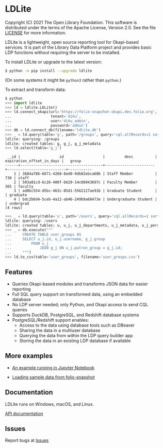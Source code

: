 LDLite
======

Copyright (C) 2021 The Open Library Foundation.  This software is
distributed under the terms of the Apache License, Version 2.0.  See
the file
[LICENSE](https://github.com/library-data-platform/ldlite/blob/master/LICENSE)
for more information.

LDLite is a lightweight, open source reporting tool for Okapi-based
services.  It is part of the Library Data Platform project and
provides basic LDP functions without requiring the server to be
installed.

To install LDLite or upgrade to the latest version:
```bash
$ python -m pip install --upgrade ldlite
```
(On some systems it might be `python3` rather than `python`.)

To extract and transform data:
```python
$ python
>>> import ldlite
>>> ld = ldlite.LDLite()
>>> ld.connect_okapi(url='https://folio-snapshot-okapi.dev.folio.org',
...                  tenant='diku',
...                  user='diku_admin',
...                  password='admin')
>>> db = ld.connect_db(filename='ldlite.db')
>>> _ = ld.query(table='g', path='/groups', query='cql.allRecords=1 sortby id')
ldlite: querying: /groups
ldlite: created tables: g, g_j, g_j_metadata
>>> ld.select(table='g_j')
```
```
 __id |                  id                  |         desc          | expiration_offset_in_days |   group   
------+--------------------------------------+-----------------------+---------------------------+-----------
    1 | 3684a786-6671-4268-8ed0-9db82ebca60b | Staff Member          |                       730 | staff     
    2 | 503a81cd-6c26-400f-b620-14c08943697c | Faculty Member        |                       365 | faculty   
    3 | ad0bc554-d5bc-463c-85d1-5562127ae91b | Graduate Student      |                           | graduate  
    4 | bdc2b6d4-5ceb-4a12-ab46-249b9a68473e | Undergraduate Student |                           | undergrad 
(4 rows)
```
```python
>>> _ = ld.query(table='u', path='/users', query='cql.allRecords=1 sortby id')
ldlite: querying: /users
ldlite: created tables: u, u_j, u_j_departments, u_j_metadata, u_j_personal, u_j_proxy_for
>>> _ = db.execute("""
...     CREATE TABLE user_groups AS
...     SELECT u_j.id, u_j.username, g_j.group
...         FROM u_j
...             JOIN g_j ON u_j.patron_group = g_j.id;
...     """)
>>> ld.to_csv(table='user_groups', filename='user_groups.csv')
```


Features
--------

* Queries Okapi-based modules and transforms JSON data for easier
  reporting
* Full SQL query support on transformed data, using an embedded
  database
* No LDP server needed; only Python, and Okapi access to send CQL
  queries
* Supports DuckDB, PostgreSQL, and Redshift database systems
* PostgreSQL/Redshift support enables:
  * Access to the data using database tools such as DBeaver
  * Sharing the data in a multiuser database
  * Querying the data from within the LDP query builder app
  * Storing the data in an existing LDP database if available


More examples
-------------

* [An example running in Jupyter
Notebook](https://github.com/library-data-platform/ldlite/blob/main/examples/example.md)

* [Loading sample data from
folio-snapshot](https://github.com/library-data-platform/ldlite/blob/main/examples/snapshot.py)


Documentation
-------------

LDLite runs on Windows, macOS, and Linux.

[API documentation](https://library-data-platform.github.io/ldlite/ldlite.html)


Issues
------

Report bugs at [Issues](https://github.com/library-data-platform/ldlite/issues)



